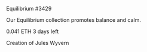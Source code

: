   Equilibrium #3429

  Our Equilibrium collection promotes balance and calm.

  0.041 ETH
  3 days left
  
  Creation of Jules Wyvern
